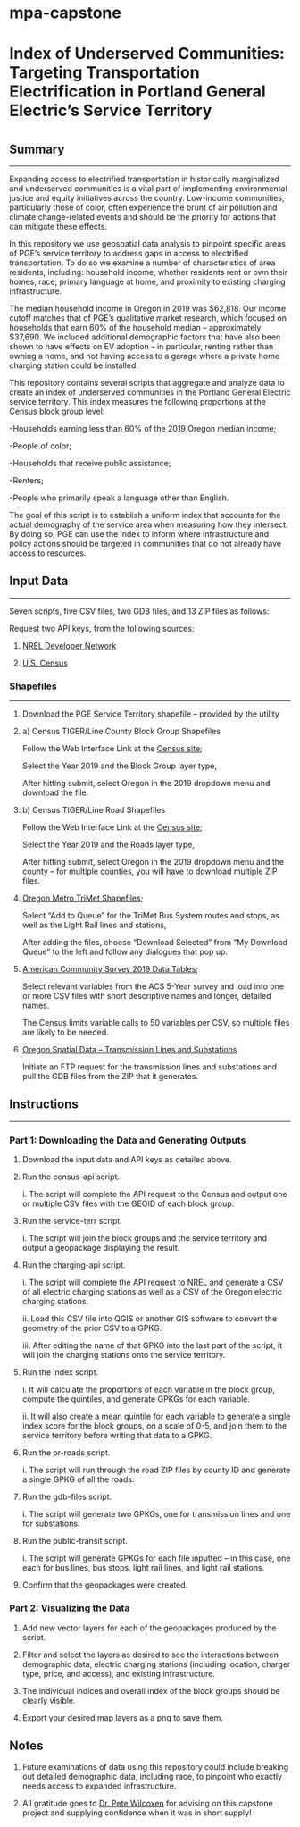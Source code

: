 # mpa-capstone
 
# Index of Underserved Communities: Targeting Transportation Electrification in Portland General Electric’s Service Territory

# 

## Summary
------
Expanding access to electrified transportation in historically marginalized and underserved communities is a vital part of implementing environmental justice and equity initiatives across the country. Low-income communities, particularly those of color, often experience the brunt of air pollution and climate change-related events and should be the priority for actions that can mitigate these effects. 

In this repository we use geospatial data analysis to pinpoint specific areas of PGE’s service territory to address gaps in access to electrified transportation. To do so we examine a number of characteristics of area residents, including: household income, whether residents rent or own their homes, race, primary language at home, and proximity to existing charging infrastructure. 

The median household income in Oregon in 2019 was $62,818. Our income cutoff matches that of PGE’s qualitative market research, which focused on households that earn 60% of the household median – approximately  $37,690. We included additional demographic factors that have also been shown to have effects on EV adoption – in particular, renting rather than owning a home, and not having access to a garage where a private home charging station could be installed.  

This repository contains several scripts that aggregate and analyze data to create an index of underserved communities in the Portland General Electric service territory. This index measures the following proportions at the Census block group level: 

-Households earning less than 60% of the 2019 Oregon median income; 

-People of color; 

-Households that receive public assistance;  

-Renters; 

-People who primarily speak a language other than English.  

The goal of this script is to establish a uniform index that accounts for the actual demography of the service area when measuring how they intersect. By doing so, PGE can use the index to inform where infrastructure and policy actions should be targeted in communities that do not already have access to resources.  

## Input Data 
------
Seven scripts, five CSV files, two GDB files, and 13 ZIP files as follows:

Request two API keys, from the following sources:
1. [NREL Developer Network](https://developer.nrel.gov/signup/)

2. [U.S. Census]( https://api.census.gov/data/key_signup.html)

### Shapefiles
------
1. Download the PGE Service Territory shapefile – provided by the utility

2. a) Census TIGER/Line County Block Group Shapefiles
    
    Follow the Web Interface Link at the [Census site](https://www.census.gov/geographies/mapping-files/time-series/geo/tiger-line-file.html);
    
    Select the Year 2019 and the Block Group layer type,
    
    After hitting submit, select Oregon in the 2019 dropdown menu and download the file.

2. b) Census TIGER/Line Road Shapefiles

    Follow the Web Interface Link at the [Census site](https://www.census.gov/geographies/mapping-files/time-series/geo/tiger-line-file.html);

    Select the Year 2019 and the Roads layer type, 

    After hitting submit, select Oregon in the 2019 dropdown menu and the county – for multiple counties, you will have to download multiple ZIP files.    

3. [Oregon Metro TriMet Shapefiles]( http://rlisdiscovery.oregonmetro.gov/?resourceId=99&searchTerm=transit);

    Select “Add to Queue” for the TriMet Bus System routes and stops, as well as the Light Rail lines and stations,

    After adding the files, choose “Download Selected” from “My Download Queue” to the left and follow any dialogues that pop up. 

4. [American Community Survey 2019 Data Tables]( https://www.census.gov/data/developers/data-sets/acs-5year.html);

    Select relevant variables from the ACS 5-Year survey and load into one or more CSV files with short descriptive names and longer, detailed names. 

    The Census limits variable calls to 50 variables per CSV, so multiple files are likely to be needed. 

5. [Oregon Spatial Data – Transmission Lines and Substations]( https://spatialdata.oregonexplorer.info/geoportal/)

    Initiate an FTP request for the transmission lines and substations and pull the GDB files from the ZIP that it generates. 


## Instructions
------
### Part 1: Downloading the Data and Generating Outputs 

1. Download the input data and API keys as detailed above.

2. Run the census-api script.

    i. The script will complete the API request to the Census and output one or multiple CSV files with the GEOID of each block group. 
    
3. Run the service-terr script. 

    i. The script will join the block groups and the service territory and output a geopackage displaying the result. 

4. Run the charging-api script.  
    
    i. The script will complete the API request to NREL and generate a CSV of all electric charging stations as well as a CSV of the Oregon electric charging stations. 

    ii. Load this CSV file into QGIS or another GIS software to convert the geometry of the prior CSV to a GPKG. 

    iii. After editing the name of that GPKG into the last part of the script, it will join the charging stations onto the service territory. 

5. Run the index script. 
    
    i. It will calculate the proportions of each variable in the block group, compute the quintiles, and generate GPKGs for each variable. 

    ii. It will also create a mean quintile for each variable to generate a single index score for the block groups, on a scale of 0-5, and join them to the service territory before writing that data to a GPKG. 

6. Run the or-roads script. 

    i. The script will run through the road ZIP files by county ID and generate a single GPKG of all the roads. 

7. Run the gdb-files script. 

    i. The script will generate two GPKGs, one for transmission lines and one for substations. 

8. Run the public-transit script. 

    i. The script will generate GPKGs for each file inputted – in this case, one each for bus lines, bus stops, light rail lines, and light rail stations. 

3. Confirm that the geopackages were created. 

### Part 2: Visualizing the Data 

1. Add new vector layers for each of the geopackages produced by the script. 

2. Filter and select the layers as desired to see the interactions between demographic data, electric charging stations (including location, charger type, price, and access), and existing infrastructure. 

3. The individual indices and overall index of the block groups should be clearly visible. 

4. Export your desired map layers as a png to save them. 

## Notes

1. Future examinations of data using this repository could include breaking out detailed demographic data, including race, to pinpoint who exactly needs access to expanded infrastructure. 

3. All gratitude goes to [Dr. Pete Wilcoxen](https://www.maxwell.syr.edu/wilcoxen/) for advising on this capstone project and supplying confidence when it was in short supply!
